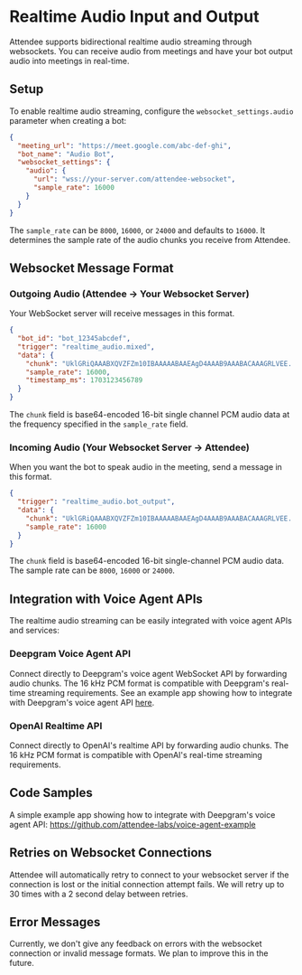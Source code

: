 # Realtime Audio Input and Output

Attendee supports bidirectional realtime audio streaming through websockets. You can receive audio from meetings and have your bot output audio into meetings in real-time.

## Setup

To enable realtime audio streaming, configure the `websocket_settings.audio` parameter when creating a bot:

```json
{
  "meeting_url": "https://meet.google.com/abc-def-ghi",
  "bot_name": "Audio Bot",
  "websocket_settings": {
    "audio": {
      "url": "wss://your-server.com/attendee-websocket",
      "sample_rate": 16000
    }
  }
}
```

The `sample_rate` can be `8000`, `16000`, or `24000` and defaults to `16000`. It determines the sample rate of the audio chunks you receive from Attendee.

## Websocket Message Format

### Outgoing Audio (Attendee → Your Websocket Server)

Your WebSocket server will receive messages in this format.

```json
{
  "bot_id": "bot_12345abcdef",
  "trigger": "realtime_audio.mixed",
  "data": {
    "chunk": "UklGRiQAAABXQVZFZm10IBAAAAABAAEAgD4AAAB9AAABACAAAGRLVEE...",
    "sample_rate": 16000,
    "timestamp_ms": 1703123456789
  }
}
```

The `chunk` field is base64-encoded 16-bit single channel PCM audio data at the frequency specified in the `sample_rate` field.

### Incoming Audio (Your Websocket Server → Attendee)

When you want the bot to speak audio in the meeting, send a message in this format.

```json
{
  "trigger": "realtime_audio.bot_output",
  "data": {
    "chunk": "UklGRiQAAABXQVZFZm10IBAAAAABAAEAgD4AAAB9AAABACAAAGRLVEE...",
    "sample_rate": 16000
  }
}
```

The `chunk` field is base64-encoded 16-bit single-channel PCM audio data. The sample rate can be `8000`, `16000` or `24000`.

## Integration with Voice Agent APIs

The realtime audio streaming can be easily integrated with voice agent APIs and services:

### Deepgram Voice Agent API
Connect directly to Deepgram's voice agent WebSocket API by forwarding audio chunks. The 16 kHz PCM format is compatible with Deepgram's real-time streaming requirements. See an example app showing how to integrate with Deepgram's voice agent API [here](https://github.com/attendee-labs/voice-agent-example).

### OpenAI Realtime API
Connect directly to OpenAI's realtime API by forwarding audio chunks. The 16 kHz PCM format is compatible with OpenAI's real-time streaming requirements.

## Code Samples

A simple example app showing how to integrate with Deepgram's voice agent API: https://github.com/attendee-labs/voice-agent-example

## Retries on Websocket Connections

Attendee will automatically retry to connect to your websocket server if the connection is lost or the initial connection attempt fails. We will retry up to 30 times with a 2 second delay between retries.

## Error Messages

Currently, we don't give any feedback on errors with the websocket connection or invalid message formats. We plan to improve this in the future.


